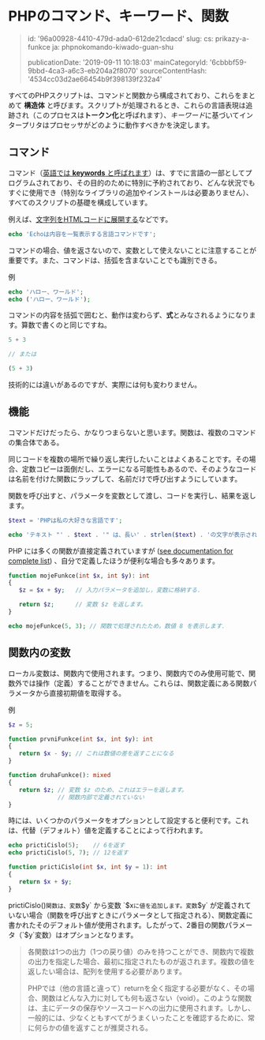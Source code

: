 PHPのコマンド、キーワード、関数
=================

> id: '96a00928-4410-479d-ada0-612de21cdacd'
> slug:
> 	cs: prikazy-a-funkce
> 	ja: phpnokomando-kiwado-guan-shu
> 
> publicationDate: '2019-09-11 10:18:03'
> mainCategoryId: '6cbbbf59-9bbd-4ca3-a6c3-eb204a2f8070'
> sourceContentHash: '4534cc03d2ae66454b9f398139f232a4'

すべてのPHPスクリプトは、コマンドと関数から構成されており、これらをまとめて **構造体** と呼びます。スクリプトが処理されるとき、これらの言語表現は追跡され（このプロセスは**トークン化**と呼ばれます）、*キーワード*に基づいてインタープリタはプロセッサがどのように動作すべきかを決定します。

コマンド
--------------------------

コマンド（<a href="https://www.php.net/manual/en/reserved.keywords.php">英語では **keywords** と呼ばれます</a>）は、すでに言語の一部としてプログラムされており、その目的のために特別に予約されており、どんな状況でもすぐに使用でき（特別なライブラリの追加やインストールは必要ありません）、すべてのスクリプトの基礎を構成しています。

例えば、<a href="/echo">文字列をHTMLコードに展開する</a>などです。

```php
echo 'Echoは内容を一覧表示する言語コマンドです';
```

コマンドの場合、値を返さないので、変数として使えないことに注意することが重要です。また、コマンドは、括弧を含まないことでも識別できる。

例

```php
echo 'ハロー、ワールド';
echo ('ハロー、ワールド');
```

コマンドの内容を括弧で囲むと、動作は変わらず、**式**とみなされるようになります。算数で書くのと同じですね。

```php
5 + 3

// または

(5 + 3)
```

技術的には違いがあるのですが、実際には何も変わりません。

機能
--------------------------

コマンドだけだったら、かなりつまらないと思います。関数は、複数のコマンドの集合体である。

同じコードを複数の場所で繰り返し実行したいことはよくあることです。その場合、定数コピーは面倒だし、エラーになる可能性もあるので、そのようなコードは名前を付けた関数にラップして、名前だけで呼び出すようにしています。

関数を呼び出すと、パラメータを変数として渡し、コードを実行し、結果を返します。

```php
$text = 'PHPは私の大好きな言語です';

echo 'テキスト "' . $text . '" は、長い' . strlen($text) . 'の文字が表示されます。';
```

PHP には多くの関数が直接定義されていますが (<a href="/documentation">see documentation for complete list</a>) 、自分で定義したほうが便利な場合も多々あります。

```php
function mojeFunkce(int $x, int $y): int
{
   $z = $x + $y;   // 入力パラメータを追加し，変数に格納する．

   return $z;      // 変数 $z を返します。
}

echo mojeFunkce(5, 3); // 関数で処理されたため，数値 8 を表示します．
```

関数内の変数
--------------------------

ローカル変数は、関数内で使用されます。つまり、関数内でのみ使用可能で、関数外では操作（定義）することができません。これらは、関数定義にある関数パラメータから直接初期値を取得する。

例

```php
$z = 5;

function prvniFunkce(int $x, int $y): int
{
   return $x - $y; // これは数値の差を返すことになる
}

function druhaFunkce(): mixed
{
   return $z; // 変数 $z のため、これはエラーを返します。
              // 関数内部で定義されていない
}
```

時には、いくつかのパラメータをオプションとして設定すると便利です。これは、代替（デフォルト）値を定義することによって行われます。

```php
echo prictiCislo(5);    // 6を返す
echo prictiCislo(5, 7); // 12を返す

function prictiCislo(int $x, int $y = 1): int
{
   return $x + $y;
}
```

prictiCislo()` 関数は、変数 `$y` から変数 `$x` に値を追加します。変数 `$y` が定義されていない場合（関数を呼び出すときにパラメータとして指定される）、関数定義に書かれたそのデフォルト値が使用されます。したがって、2番目の関数パラメータ（`$y`変数）はオプションとなります。

> 各関数は1つの出力（1つの戻り値）のみを持つことができ、関数内で複数の出力を指定した場合、最初に指定されたものが返されます。複数の値を返したい場合は、配列を使用する必要があります。
>
> PHPでは（他の言語と違って）returnを全く指定する必要がなく、その場合、関数はどんな入力に対しても何も返さない（void）。このような関数は、主にデータの保存やソースコードへの出力に使用されます。しかし、一般的には、少なくともすべてがうまくいったことを確認するために、常に何らかの値を返すことが推奨される。
